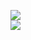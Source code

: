 [![](https://img.shields.io/badge/Made%20With-Github%20Spray-lightgrey.svg?style=for-the-badge&logo=github)](https://github.com/Annihil/github-spray#6479)  
[![](https://i.imgur.com/2DrTn0Z.gif)](https://github.com/Annihil/github-spray)
